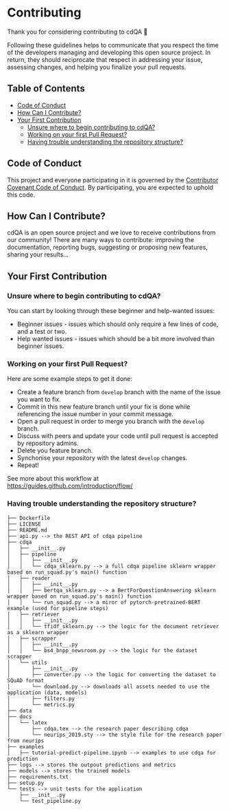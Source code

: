 # Contributing

Thank you for considering contributing to cdQA 🙏

Following these guidelines helps to communicate that you respect the time of the developers managing and developing this open source project. In return, they should reciprocate that respect in addressing your issue, assessing changes, and helping you finalize your pull requests.

## Table of Contents <!-- omit in toc -->
- [Code of Conduct](#code-of-conduct)
- [How Can I Contribute?](#how-can-i-contribute)
- [Your First Contribution](#your-first-contribution)
  - [Unsure where to begin contributing to cdQA?](#unsure-where-to-begin-contributing-to-cdqa)
  - [Working on your first Pull Request?](#working-on-your-first-pull-request)
  - [Having trouble understanding the repository structure?](#having-trouble-understanding-the-repository-structure)

## Code of Conduct

This project and everyone participating in it is governed by the [Contributor Covenant Code of Conduct](https://www.contributor-covenant.org/). By participating, you are expected to uphold this code.

## How Can I Contribute?

cdQA is an open source project and we love to receive contributions from our community! There are many ways to contribute: improving the documentation, reporting bugs, suggesting or proposing new features, sharing your results...

## Your First Contribution

### Unsure where to begin contributing to cdQA?

You can start by looking through these beginner and help-wanted issues:

- Beginner issues - issues which should only require a few lines of code, and a test or two.
- Help wanted issues - issues which should be a bit more involved than beginner issues.

### Working on your first Pull Request?

Here are some example steps to get it done:

- Create a feature branch from `develop` branch with the name of the issue you want to fix.
- Commit in this new feature branch until your fix is done while referencing the issue number in your commit message.
- Open a pull request in order to merge you branch with the `develop` branch.
- Discuss with peers and update your code until pull request is accepted by repository admins.
- Delete you feature branch.
- Synchonise your repository with the latest `develop` changes.
- Repeat!

See more about this workflow at https://guides.github.com/introduction/flow/

### Having trouble understanding the repository structure?

```shell
├── Dockerfile
├── LICENSE
├── README.md
├── api.py --> the REST API of cdqa pipeline
├── cdqa
│   ├── __init__.py
│   ├── pipeline
│   │   ├── __init__.py
│   │   └── cdqa_sklearn.py --> a full cdqa pipeline sklearn wrapper based on run_squad.py's main() function
│   ├── reader
│   │   ├── __init__.py
│   │   ├── bertqa_sklearn.py --> a BertForQuestionAnswering sklearn wrapper based on run_squad.py's main() function
│   │   └── run_squad.py --> a miror of pytorch-pretrained-BERT example (used for pipeline steps)
│   ├── retriever
│   │   ├── __init__.py
│   │   └── tfidf_sklearn.py --> the logic for the document retriever as a sklearn wrapper
│   ├── scrapper
│   │   ├── __init__.py
│   │   └── bs4_bnpp_newsroom.py --> the logic for the dataset scrapper
│   └── utils
│       ├── __init__.py
│       ├── converter.py --> the logic for converting the dataset to SQuAD format
│       └── download.py --> downloads all assets needed to use the application (data, models)
│       ├── filters.py
│       └── metrics.py
├── data
├── docs
│   └── latex
│       ├── cdqa.tex --> the research paper describing cdqa
│       └── neurips_2019.sty --> the style file for the research paper from neurips
├── examples
│   ├── tutorial-predict-pipeline.ipynb --> examples to use cdqa for prediction
├── logs --> stores the outpout predictions and metrics
├── models --> stores the trained models
├── requirements.txt
├── setup.py
└── tests --> unit tests for the application
    ├── __init__.py
    └── test_pipeline.py
```